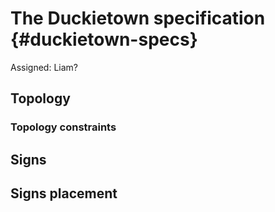 # The Duckietown specification {#duckietown-specs}

Assigned: Liam?

## Topology

### Topology constraints

## Signs

## Signs placement
